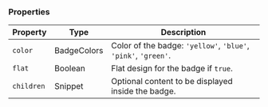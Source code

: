### Properties

| Property   | Type        | Description                                                    |
| ---------- | ----------- | -------------------------------------------------------------- |
| `color`    | BadgeColors | Color of the badge: `'yellow'`, `'blue'`, `'pink'`, `'green'`. |
| `flat`     | Boolean     | Flat design for the badge if `true`.                           |
| `children` | Snippet     | Optional content to be displayed inside the badge.             |
